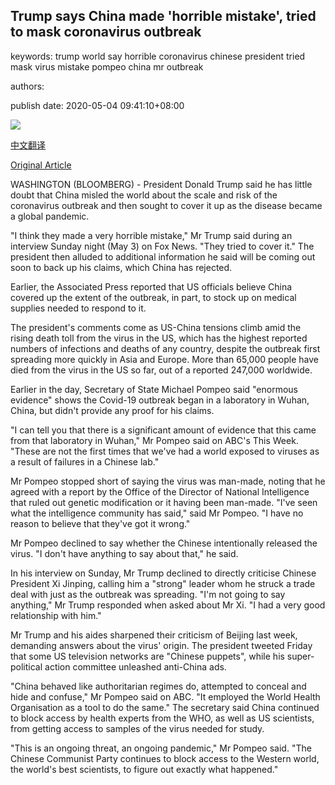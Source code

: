 ## Trump says China made 'horrible mistake', tried to mask coronavirus outbreak

keywords: trump world say horrible coronavirus chinese president tried mask virus mistake pompeo china mr outbreak

authors: 

publish date: 2020-05-04 09:41:10+08:00

![](https://www.straitstimes.com/sites/default/files/styles/x_large/public/articles/2020/05/04/ab_trump_040520.jpg?itok=lP64cIxO)

[中文翻译](Trump%20says%20China%20made%20%27horrible%20mistake%27%2C%20tried%20to%20mask%20coronavirus%20outbreak_zh.md)

[Original Article](https://www.straitstimes.com/world/united-states/trump-says-china-made-horrible-mistake-tried-to-mask-outbreak)

WASHINGTON (BLOOMBERG) - President Donald Trump said he has little doubt that China misled the world about the scale and risk of the coronavirus outbreak and then sought to cover it up as the disease became a global pandemic.

"I think they made a very horrible mistake," Mr Trump said during an interview Sunday night (May 3) on Fox News. "They tried to cover it." The president then alluded to additional information he said will be coming out soon to back up his claims, which China has rejected.

Earlier, the Associated Press reported that US officials believe China covered up the extent of the outbreak, in part, to stock up on medical supplies needed to respond to it.

The president's comments come as US-China tensions climb amid the rising death toll from the virus in the US, which has the highest reported numbers of infections and deaths of any country, despite the outbreak first spreading more quickly in Asia and Europe. More than 65,000 people have died from the virus in the US so far, out of a reported 247,000 worldwide.

Earlier in the day, Secretary of State Michael Pompeo said "enormous evidence" shows the Covid-19 outbreak began in a laboratory in Wuhan, China, but didn't provide any proof for his claims.

"I can tell you that there is a significant amount of evidence that this came from that laboratory in Wuhan," Mr Pompeo said on ABC's This Week. "These are not the first times that we've had a world exposed to viruses as a result of failures in a Chinese lab."

Mr Pompeo stopped short of saying the virus was man-made, noting that he agreed with a report by the Office of the Director of National Intelligence that ruled out genetic modification or it having been man-made. "I've seen what the intelligence community has said," said Mr Pompeo. "I have no reason to believe that they've got it wrong."

Mr Pompeo declined to say whether the Chinese intentionally released the virus. "I don't have anything to say about that," he said.

In his interview on Sunday, Mr Trump declined to directly criticise Chinese President Xi Jinping, calling him a "strong" leader whom he struck a trade deal with just as the outbreak was spreading. "I'm not going to say anything," Mr Trump responded when asked about Mr Xi. "I had a very good relationship with him."

Mr Trump and his aides sharpened their criticism of Beijing last week, demanding answers about the virus' origin. The president tweeted Friday that some US television networks are "Chinese puppets", while his super-political action committee unleashed anti-China ads.

"China behaved like authoritarian regimes do, attempted to conceal and hide and confuse," Mr Pompeo said on ABC. "It employed the World Health Organisation as a tool to do the same." The secretary said China continued to block access by health experts from the WHO, as well as US scientists, from getting access to samples of the virus needed for study.

"This is an ongoing threat, an ongoing pandemic," Mr Pompeo said. "The Chinese Communist Party continues to block access to the Western world, the world's best scientists, to figure out exactly what happened."